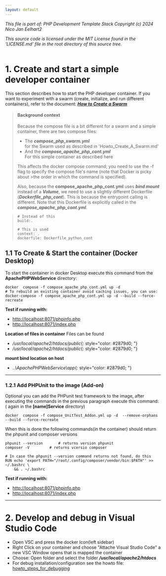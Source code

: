 ```yaml
---
layout: default
--- 
```



_This file is part of: PHP Development Template Stack_
_Copyright (c) 2024 Nico Jan Eelhart2_

_This source code is licensed under the MIT License found in the  'LICENSE.md' file in the root directory of this source tree._
<br><br>

# 1. Create and start a simple developer container
This section describes how to start the PHP developer container. If you want to experiment with a swarm (create, initialize, and run different containers), refer to the document: [***How to Create a Swarm***](Howto_Create_A_Swarm)


> #### Background context
>Because the compose file is a bit different for a swarm and a simple container, there are two compose files:
>- The ***compose_php_swarm.yml***	<br>for the Swarm used as described in 'Howto_Create_A_Swarm.md'
>- And the ***compose_apache_php_cont.yml*** <br>For this simple container as described here
>
>This affects the docker compose command; you need to use the -f flag to specify the compose file's name (note that Docker is picky about >the order in which the command is specified).
>
>
>Also, because the **compose_apache_php_cont.yml** uses ***bind mount*** instead of a ***Volume***, we need to use a slightly different Dockerfile (***Dockerfile_php_cont***). This is because the entrypoint calling is different. Note that this Dockerfile is explicitly called in the ***compose_apache_php_cont.yml***.
>

>
> ```
> # Instead of this
> build:.
>
> # This is used
> context: .
> dockerfile: Dockerfile_python_cont	    
>```

 
## 1.1 To Create & Start the container (Docker Desktop)
To start the container in docker Desktop execute this command from the **ApachePHPWebService**  directory:  
```
docker  compose -f compose_apache_php_cont.yml up -d
# To rebuild an existing container avoid caching issues, you can use:
docker-compose -f compose_apache_php_cont.yml up -d --build --force-recreate
```

**Test if running with:**
-	[http://localhost:8071/phpinfo.php](http://localhost:8071/phpinfo.php)
-	[http://localhost:8071/index.php](http://localhost:8071/index.php) 

**Location of files in container**
Files can be found
- */usr/local/apache2/htdocs/public*{: style="color: #2879d0; "}
- */usr/local/apache2/htdocs/public*{: style="color: #2879d0; "}

**mount bind location on host**
- *..\ApachePHPWebService\app*{: style="color: #2879d0; "}

----

### 1.2.1 Add PHPUnit to the image (Add-on)
Optional you can add the PHPunit test framework to the image, after executing the commands in the previous paragraph execute  this command: ( again in the **[name]Service**  directory)  
```                                       
docker  compose -f compose_UnitTest_Addon.yml up -d  --remove-orphans --build --force-recreate
```


When this is done the following commands(in the container) should return the phpunit and composer versions 

```
phpunit --version		# returns version phpunit
composer -V			# returns vcersio composer
``` 

```
# In case the phpunit --version command returns not found, do this
RUN echo 'export PATH="/root/.config/composer/vendor/bin:$PATH"' >> ~/.bashrc \
    && . ~/.bashrc
```

**Test if running with:**
-	[http://localhost:8071/phpinfo.php](http://localhost:8071/phpinfo.php)
-	[http://localhost:8071/index.php](http://localhost:8071/index.php) 

----

# 2. Develop and debug in Visual Studio Code
- Open VSC and press the docker Icon(left sidebar)
- Right Click on your container and choose "Attache Visual Studio Code" a new VSC Window opens that is mapped the container
- Choose: Open folder and select the folder ***/usr/local/apache2/htdocs***
- For debug installation/configuration see the howto file: [howto_steps_for_debugging](howto_steps_for_debugging)
